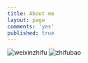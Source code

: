 ```yaml
---
title: About me
layout: page
comments: 'yes'
published: true
---
```

![weixinzhifu]({{site.baseurl}}/about/mm_facetoface_collect_qrcode_1471760851570.png)
![zhifubao]({{site.baseurl}}/about/1471760904529.jpg)
